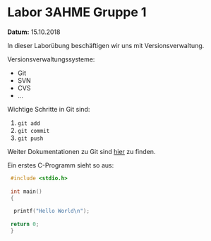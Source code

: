 # Labor 3AHME Gruppe 1

**Datum:** 15.10.2018

In dieser Laborübung
beschäftigen wir uns mit Versionsverwaltung.

Versionsverwaltungssysteme:

* Git
* SVN
* CVS
* ...

Wichtige Schritte in Git sind:

1. `git add`
1. `git commit`
1. `git push`

Weiter Dokumentationen zu Git sind [hier](https://git-scm.com/doc) zu finden.

Ein erstes C-Programm sieht so aus:

````C
 #include <stdio.h>
 
 int main()
 {
  
  printf("Hello World\n");
  
 return 0;
 }
